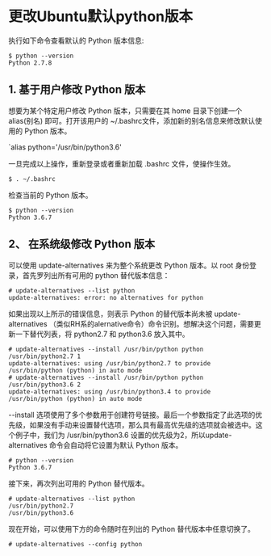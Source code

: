 # 更改Ubuntu默认python版本

执行如下命令查看默认的 Python 版本信息:
```
$ python --version
Python 2.7.8
```

## 1. 基于用户修改 Python 版本

想要为某个特定用户修改 Python 版本，只需要在其 home 目录下创建一个 alias(别名) 即可。打开该用户的 ~/.bashrc文件，添加新的别名信息来修改默认使用的 Python 版本。

`alias python='/usr/bin/python3.6'

一旦完成以上操作，重新登录或者重新加载 .bashrc 文件，使操作生效。

`$ . ~/.bashrc`

检查当前的 Python 版本。
```
$ python --version
Python 3.6.7
```

## 2、 在系统级修改 Python 版本

可以使用 update-alternatives 来为整个系统更改 Python 版本。以 root 身份登录，首先罗列出所有可用的 python 替代版本信息：
```	
# update-alternatives --list python
update-alternatives: error: no alternatives for python
```

如果出现以上所示的错误信息，则表示 Python 的替代版本尚未被 update-alternatives （类似RH系的alernative命令）命令识别。想解决这个问题，需要更新一下替代列表，将 python2.7 和 python3.6 放入其中。
```	
# update-alternatives --install /usr/bin/python python /usr/bin/python2.7 1
update-alternatives: using /usr/bin/python2.7 to provide /usr/bin/python (python) in auto mode
# update-alternatives --install /usr/bin/python python /usr/bin/python3.6 2
update-alternatives: using /usr/bin/python3.4 to provide /usr/bin/python (python) in auto mode
```

--install 选项使用了多个参数用于创建符号链接。最后一个参数指定了此选项的优先级，如果没有手动来设置替代选项，那么具有最高优先级的选项就会被选中。这个例子中，我们为 /usr/bin/python3.6 设置的优先级为2，所以update-alternatives 命令会自动将它设置为默认 Python 版本。
```	
# python --version
Python 3.6.7
```
接下来，再次列出可用的 Python 替代版本。
```
# update-alternatives --list python
/usr/bin/python2.7
/usr/bin/python3.6
```

现在开始，可以使用下方的命令随时在列出的 Python 替代版本中任意切换了。
```
# update-alternatives --config python
```

